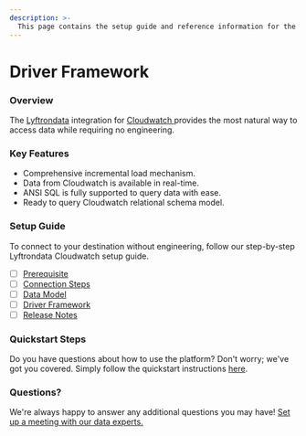 ```yaml
---
description: >-
  This page contains the setup guide and reference information for the Cloudwatch source connector.
---
```


# Driver Framework

### Overview

The [Lyftrondata](https://www.lyftrondata.com/) integration for [Cloudwatch](https://www.lyftrondata.com/integration/cloudwatch/)[ ](https://www.lyftrondata.com/integration/cloudwatch/)provides the most natural way to access data while requiring no engineering.

### Key Features

* Comprehensive incremental load mechanism.
* Data from Cloudwatch is available in real-time.&#x20;
* ANSI SQL is fully supported to query data with ease.
* Ready to query Cloudwatch relational schema model.

### Setup Guide

To connect to your destination without engineering, follow our step-by-step Lyftrondata Cloudwatch setup guide.

* [ ] [Prerequisite](../../technology-analytics/cloudwatch/prerequisite.md)
* [ ] [Connection Steps](../../technology-analytics/cloudwatch/connection-steps.md)
* [ ] [Data Model](../../technology-analytics/cloudwatch/data-model/)
* [ ] [Driver Framework](../../technology-analytics/cloudwatch/driver-framework/)
* [ ] [Release Notes](../../technology-analytics/cloudwatch/release-notes.md)

### Quickstart Steps

Do you have questions about how to use the platform? Don't worry; we've got you covered. Simply follow the quickstart instructions [here](../../../quickstart-steps.md).

### Questions? <a href="#questions" id="questions"></a>

We're always happy to answer any additional questions you may have! [Set up a meeting with our data experts.](https://www.lyftrondata.com/book-a-meeting/)



